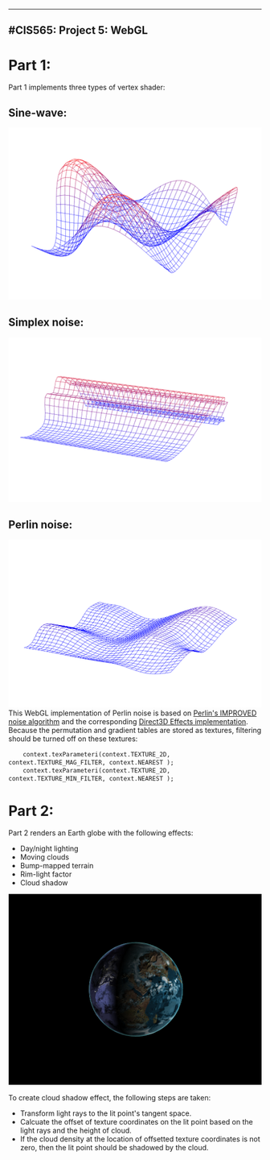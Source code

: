 -------------------------------------------------------------------------------
#CIS565: Project 5: WebGL
-------------------------------------------------------------------------------
# Part 1:  
Part 1 implements three types of vertex shader:
 ## Sine-wave:  
![sine/cosine wave](resources/snapshot01.png)  
 ## Simplex noise:  
![simplex noise](resources/snapshot02.png)  
 ## Perlin noise:  
![Pelin noise heightfield](resources/snapshot03.png)  
 This WebGL implementation of Perlin noise is based on [Perlin's IMPROVED noise algorithm](http://mrl.nyu.edu/~perlin/noise/) and 
 the corresponding [Direct3D Effects implementation](http://http.developer.nvidia.com/GPUGems2/gpugems2_chapter26.html).  
 Because the permutation and gradient tables are stored as textures, filtering should be turned off on these textures:  
 
		context.texParameteri(context.TEXTURE_2D, context.TEXTURE_MAG_FILTER, context.NEAREST );  
		context.texParameteri(context.TEXTURE_2D, context.TEXTURE_MIN_FILTER, context.NEAREST );

 
# Part 2:  
 Part 2 renders an Earth globe with the following effects:  
 * Day/night lighting
 * Moving clouds
 * Bump-mapped terrain
 * Rim-light factor
 * Cloud shadow  
 
 ![Earth Global](resources/snapshot04.png)  
 
 To create cloud shadow effect, the following steps are taken:  
 * Transform light rays to the lit point's tangent space.
 * Calcuate the offset of texture coordinates on the lit point based on the light rays and the height of cloud.
 * If the cloud density at the location of offsetted texture coordinates is not zero, then the lit point should be shadowed by the cloud. 
